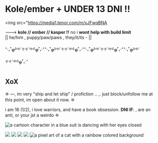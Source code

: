 # Kole/ember +   ****UNDER 13 DNI !!****
<img src="https://media1.tenor.com/m/xJFwqBNA

---> **kole // ember // kasper !!** no i **wont help with build limit**  
|| he/him , puppy/paw/paws , they/it/its - ||


⁺‧₊˚ஓ༻♱♱༺ஓ˚₊‧⁺⁺‧₊˚ஓ༻♱♱༺ஓ˚₊‧⁺⁺‧₊˚ஓ༻♱♱༺ஓ˚₊‧⁺⁺‧₊˚ஓ༻♱♱༺ஓ˚₊‧⁺
## XoX
𖤐 —, im very "ship and let ship" / profiction .. ,. just block/unfollow me at this point, im open about it now. 𖤐

i am 16 (1/2), i love warriors, and have a book obsession.
**DNI IF**: , are an anti, or your jst a weirdo 𖤐 


<img src="https://media.tenor.com/dyZle-ekEZcAAAAi/gorillaz.gif" alt="a cartoon character in a blue suit is dancing with her eyes closed"/>


 <img src="https://raining-starss.neocities.org/doot%20(3).png"/>  <img src="https://raining-starss.neocities.org/garfpenis%20(4).png"/> <img src="https://raining-starss.neocities.org/23523534%20(4).png"/>
<img src="https://raining-starss.neocities.org/plugplug%20(1).gif"/>
<img src="https://media.tenor.com/gxv1pB2vEFsAAAAi/nyan-cat-nyan.gif" alt="a pixel art of a cat with a rainbow colored background"/>
